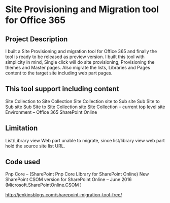 # Site Provisioning and Migration tool for Office 365

## Project Description

I built a Site Provisioning and migration tool for Office 365 and finally the tool is ready to be released as preview version. I built this tool with simplicity in mind, Single click will do site provisioning, Provisioning the themes and Master pages. Also migrate the lists, Libraries and Pages content to the target site including web part pages.

## This tool support including content

Site Collection to Site Collection
Site Collection site to Sub site
Sub Site to Sub site
Sub Site to Site Collection site
Site Collection – current top level site
Environment – Office 365 SharePoint Online

## Limitation
List/Library view Web part unable to migrate, since list/library view web part hold the source site list URL.

## Code used
Pnp Core – (SharePoint Pnp Core LIbrary for SharePoint Online)
New SharePoint CSOM version for SharePoint Online – June 2016 (Microsoft.SharePointOnline.CSOM )

http://jenkinsblogs.com/sharepoint-migration-tool-free/
